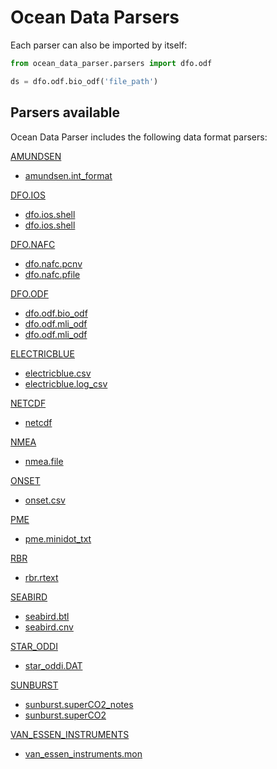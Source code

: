 # Ocean Data Parsers

Each parser can also be imported by itself:

```python
from ocean_data_parser.parsers import dfo.odf

ds = dfo.odf.bio_odf('file_path')
```

## Parsers available

Ocean Data Parser includes the following data format parsers:

[AMUNDSEN](amundsen.md)

- [amundsen.int_format](amundsen.md#ocean_data_parser.parsers.amundsen.int_format)

[DFO.IOS](dfo/ios.md)

- [dfo.ios.shell](dfo/ios.md#ocean_data_parser.parsers.dfo.ios.shell)
- [dfo.ios.shell](dfo/ios.md#ocean_data_parser.parsers.dfo.ios.shell)

[DFO.NAFC](dfo/nafc.md)

- [dfo.nafc.pcnv](dfo/nafc.md#ocean_data_parser.parsers.dfo.nafc.pcnv)
- [dfo.nafc.pfile](dfo/nafc.md#ocean_data_parser.parsers.dfo.nafc.pfile)

[DFO.ODF](dfo/odf.md)

- [dfo.odf.bio_odf](dfo/odf.md#ocean_data_parser.parsers.dfo.odf.bio_odf)
- [dfo.odf.mli_odf](dfo/odf.md#ocean_data_parser.parsers.dfo.odf.mli_odf)
- [dfo.odf.mli_odf](dfo/odf.md#ocean_data_parser.parsers.dfo.odf.mli_odf)

[ELECTRICBLUE](electricblue.md)

- [electricblue.csv](electricblue.md#ocean_data_parser.parsers.electricblue.csv)
- [electricblue.log_csv](electricblue.md#ocean_data_parser.parsers.electricblue.log_csv)

[NETCDF](netcdf.md)

- [netcdf](netcdf.md)

[NMEA](nmea.md)

- [nmea.file](nmea.md#ocean_data_parser.parsers.nmea.file)

[ONSET](onset.md)

- [onset.csv](onset.md#ocean_data_parser.parsers.onset.csv)

[PME](pme.md)

- [pme.minidot_txt](pme.md#ocean_data_parser.parsers.pme.minidot_txt)

[RBR](rbr.md)

- [rbr.rtext](rbr.md#ocean_data_parser.parsers.rbr.rtext)

[SEABIRD](seabird.md)

- [seabird.btl](seabird.md#ocean_data_parser.parsers.seabird.btl)
- [seabird.cnv](seabird.md#ocean_data_parser.parsers.seabird.cnv)

[STAR_ODDI](star-oddi.md)

- [star_oddi.DAT](star-oddi.md#ocean_data_parser.parsers.star_oddi.DAT)

[SUNBURST](sunburst.md)

- [sunburst.superCO2_notes](sunburst.md#ocean_data_parser.parsers.sunburst.superCO2_notes)
- [sunburst.superCO2](sunburst.md#ocean_data_parser.parsers.sunburst.superCO2)

[VAN_ESSEN_INSTRUMENTS](van-essen-instruments.md)

- [van_essen_instruments.mon](van-essen-instruments.md#ocean_data_parser.parsers.van_essen_instruments.mon)

